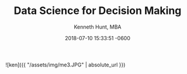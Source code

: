 ﻿---
layout: post
title:  "Data Science for Decision Making"
date:   2018-07-10 15:33:51 -0600
author: "Kenneth Hunt, MBA"
image: me3.JPG
---


![ken]({{ "/assets/img/me3.JPG" | absolute_url }})